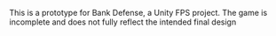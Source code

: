 This is a prototype for Bank Defense, a Unity FPS project. The game is incomplete and does not fully reflect the intended final design
